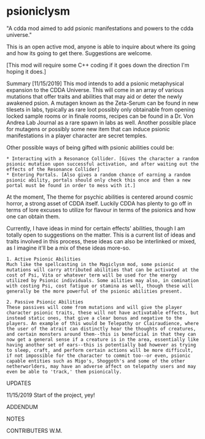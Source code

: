 # psioniclysm
"A cdda mod aimed to add psionic manifestations and powers to the cdda universe."

This is an open active mod, anyone is able to inquire about where its going and how its going to get there. Suggestions are welcome.

[This mod will require some C++ coding if it goes down the direction I'm hoping it does.]

Summary [11/15/2019]
This mod intends to add a psionic metaphysical expansion to the CDDA Universe. This will come in an array of various mutations that offer traits and abilities that may aid or deter the newly awakened psion. A mutagen known as the Zeta-Serum can be found in new tilesets in labs, typically as rare loot possibly only obtainable from opening locked sample rooms or in finale rooms, recipes can be found in a Dr. Von Andrea Lab Journal as a rare spawn in labs as well. Another possible place for mutagens or possibly some new item that can induce psionic manifestations in a player character are secret temples. 

Other possible ways of being gifted with psionic abilities could be:

	* Interacting with a Resonance Collider. [Gives the character a random psionic mutation upon successful activation, and after waiting out the effects of the Resonance Collider]
	* Entering Portals. [Also gives a random chance of earning a random psionic ability, portals should only check this once and then a new portal must be found in order to mess with it.]	  
At the moment, The theme for psychic abilities is centered around cosmic horror, a strong asset of CDDA itself. Luckily CDDA has plenty to go off in terms of lore excuses to utilize for flavour in terms of the psionics and how one can obtain them.

Currently, I have ideas in mind for certain effects' abilities, though I am totally open to suggestions on the matter. This is a current list of ideas and traits involved in this process, these ideas can also be interlinked or mixed, as I imagine it'll be a mix of these ideas more-so.

	1. Active Psionic Abilities 
	Much like the spellcasting in the Magiclysm mod, some psionic mutations will carry attributed abilities that can be activated at the cost of Psi, Vita or whatever term will be used for the energy utilized by Psionic individuals. Some ailities may also, in comination with costing Psi, cost fatigue or stamina as well, though these will generally be the more powerful of the psionic abilities present.
	
	2. Passive Psionic Abilities
	These passives will come from mutations and will give the player character psionic traits, these will not have activatable effects, but instead static ones, that give a clear bonus and negative to the players. An example of this would be Telepathy or Clairaudience, where the user of the atrait can distinctly hear the thoughts of creatures, and certain monsters around them--this is beneficial in that they can now get a general sense if a creature is in the area, essentially like having another set of ears--this is potentially bad however as trying to sleep, craft, and perform certain actions will be more difficult, if not impossible for the character to commit too--or even, psionic capable entities such as Migo's, Shoggoth's and some of the other netherworlders, may have an adverse affect on telepathy users and may even be able to 'track,' them psionically.


UPDATES

11/15/2019
Start of the project, yey!

ADDENDUM

NOTES

CONTRIBUTERS
W.M.

